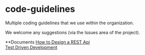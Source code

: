 code-guidelines
===============

Multiple coding guidelines that we use within the organization.

We welcome any suggestions (via the Issues area of the project).

**Documents
[How to Design a REST Api](https://github.com/ziliko/code-guidelines/blob/master/Design%20an%20hypermedia%28REST%29%20api.md)  
[Test Driven Development](https://github.com/ziliko/code-guidelines/blob/master/TDD.md)  